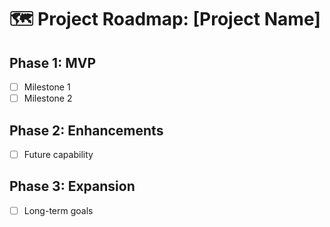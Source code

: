 # 🗺 Project Roadmap: [Project Name]

## Phase 1: MVP
- [ ] Milestone 1
- [ ] Milestone 2

## Phase 2: Enhancements
- [ ] Future capability

## Phase 3: Expansion
- [ ] Long-term goals